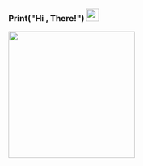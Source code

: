 ### Print("Hi , There!") <img src="https://media.giphy.com/media/hvRJCLFzcasrR4ia7z/giphy.gif" width="25px">
<img src="https://media3.giphy.com/media/bcKmIWkUMCjVm/giphy.gif?cid=ecf05e47d7acq98y1war2zuuopviv9qiq6krasaeznlruykf&rid=giphy.gif&ct=g" width="250px">
